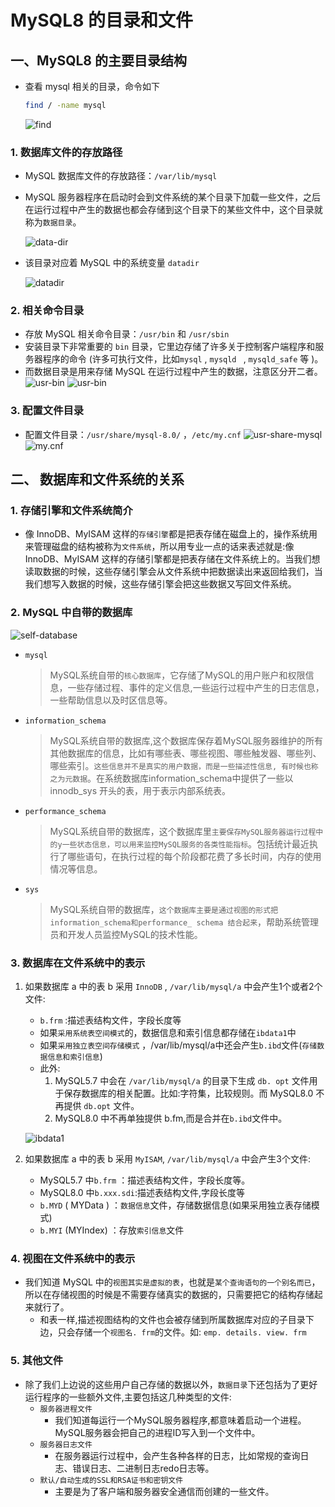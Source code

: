﻿---
sidebar_position: 2
---

# MySQL8 的目录和文件
## 一、MySQL8 的主要目录结构
- 查看 mysql 相关的目录，命令如下
    ```bash
    find / -name mysql
    ```

    ![find](../../../static/img/mysql/find.png)
    
### 1. 数据库文件的存放路径

-  MySQL 数据库文件的存放路径：`/var/lib/mysql`
-  MySQL 服务器程序在启动时会到文件系统的某个目录下加载一些文件，之后在运行过程中产生的数据也都会存储到这个目录下的某些文件中，这个目录就称为`数据目录`。

    ![data-dir](../../../static/img/mysql/data-dir-1.png)

- 该目录对应着 MySQL 中的系统变量 `datadir`

    ![datadir](../../../static/img/mysql/data-dir-2.png)

### 2. 相关命令目录
-  存放 MySQL 相关命令目录：`/usr/bin`  和 `/usr/sbin`
-  安装目录下非常重要的 `bin` 目录，它里边存储了许多关于控制客户端程序和服务器程序的命令 (许多可执行文件，比如`mysql` ,  `mysqld ` , `mysqld_safe` 等 )。
-  而数据目录是用来存储 MySQL 在运行过程中产生的数据，注意区分开二者。
   ![usr-bin](../../../static/img/mysql/usr-bin-1.png)
   ![usr-bin](../../../static/img/mysql/usr-bin-2.png)

### 3. 配置文件目录
-  配置文件目录：`/usr/share/mysql-8.0/` ，`/etc/my.cnf`
   ![usr-share-mysql](../../../static/img/mysql/usr-share-mysql.png)
   ![my.cnf](../../../static/img/mysql/my-cnf.png)


## 二、 数据库和文件系统的关系
### 1. 存储引擎和文件系统简介
-  像 InnoDB、MyISAM 这样的`存储引擎`都是把表存储在磁盘上的，操作系统用来管理磁盘的结构被称为`文件系统`，所以用专业一点的话来表述就是:像 InnoDB、MyISAM 这样的存储引擎都是把表存储在文件系统上的。当我们想读取数据的时候，这些存储引擎会从文件系统中把数据读出来返回给我们，当我们想写入数据的时候，这些存储引擎会把这些数据又写回文件系统。

### 2. MySQL 中自带的数据库
![self-database](../../../static/img/mysql/self-database.png)

- `mysql`
   > MySQL系统自带的`核心数据库`，它存储了MySQL的用户账户和权限信息，一些存储过程、事件的定义信息,一些运行过程中产生的日志信息，一些帮助信息以及时区信息等。

- `information_schema`
  > MySQL系统自带的数据库,这个数据库保存着MySQL服务器维护的所有其他数据库的信息，比如有哪些表、哪些视图、哪些触发器、哪些列、哪些索引。`这些信息并不是真实的用户数据，而是一些描述性信息, 有时候也称之为元数据`。在系统数据库information_schema中提供了一些以innodb_sys 开头的表，用于表示内部系统表。

- `performance_schema`
   > MySQL系统自带的数据库，这个数据库里`主要保存MySQL服务器运行过程中的y一些状态信息，可以用来监控MySQL服务的各类性能指标`。包括统计最近执行了哪些语句，在执行过程的每个阶段都花费了多长时间，内存的使用情况等信息。

- `sys`
  > MySQL系统自带的数据库，`这个数据库主要是通过视图的形式把information_schema和performance_ schema 结合起来`，帮助系统管理员和开发人员监控MySQL的技术性能。


### 3. 数据库在文件系统中的表示
1. 如果数据库 a 中的表 b 采用 `InnoDB` , `/var/lib/mysql/a` 中会产生1个或者2个文件:
   - `b.frm` :描述表结构文件，字段长度等
   - 如果`采用系统表空间模式`的，数据信息和索引信息都存储在`ibdata1`中
   - 如果`采用独立表空间存储模式` ，/var/lib/mysql/a中还会产生`b.ibd`文件(`存储数据信息和索引信息`)
   - 此外:
     1. MySQL5.7 中会在 `/var/lib/mysql/a` 的目录下生成 `db. opt` 文件用于保存数据库的相关配置。比如:字符集，比较规则。而 MySQL8.0 不再提供 `db.opt` 文件。 
     2. MySQL8.0 中不再单独提供 b.fm,而是合并在`b.ibd`文件中。
        
   ![ibdata1](../../../static/img/mysql/ibdata1.png)


2. 如果数据库 a 中的表 b 采用 `MyISAM`, `/var/lib/mysql/a` 中会产生3个文件: 
   - MySQL5.7 中`b.frm` ：描述表结构文件，字段长度等。 
   - MySQL8.0 中`b.xxx.sdi`:描述表结构文件,字段长度等 
   - `b.MYD` ( MYData ) ：`数据信息`文件，存储数据信息(如果采用独立表存储模式) 
   - `b.MYI` (MYIndex) ：存放`索引信息`文件

### 4. 视图在文件系统中的表示

- 我们知道 MySQL 中的`视图其实是虚拟的表`，也就是`某个查询语句的一个别名而已`，所以在存储视图的时候是不需要存储真实的数据的，只需要把它的结构存储起来就行了。 
  - 和表一样,描述视图结构的文件也会被存储到所属数据库对应的子目录下边，只会存储一个`视图名. frm`的文件。如: `emp. details. view. frm`

### 5. 其他文件
- 除了我们上边说的这些用户自己存储的数据以外，`数据目录`下还包括为了更好运行程序的一些额外文件,主要包括这几种类型的文件: 
  - `服务器进程文件`
    - 我们知道每运行一个MySQL服务器程序,都意味着启动一个进程。MySQL服务器会把自己的进程ID写入到一个文件中。
  - `服务器日志文件`
    - 在服务器运行过程中，会产生各种各样的日志，比如常规的查询日志、错误日志、二进制日志redo日志等。
  - `默认/自动生成的SSL和RSA证书和密钥文件`
    - 主要是为了客户端和服务器安全通信而创建的一些文件。

